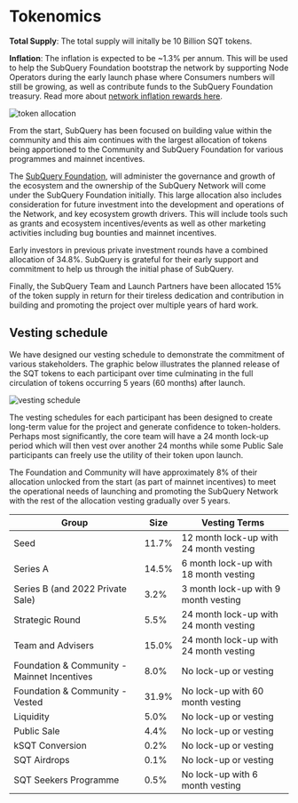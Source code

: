 # Tokenomics

**Total Supply**: The total supply will initally be 10 Billion SQT tokens.

**Inflation**: The inflation is expected to be ~1.3% per annum. This will be used to help the SubQuery Foundation bootstrap the network by supporting Node Operators during the early launch phase where Consumers numbers will still be growing, as well as contribute funds to the SubQuery Foundation treasury. Read more about [network inflation rewards here](../introduction/reward-distribution.md#network-inflation-rewards).

![token allocation](/assets/img/network/token_allocation.png)

From the start, SubQuery has been focused on building value within the community and this aim continues with the largest allocation of tokens being apportioned to the Community and SubQuery Foundation for various programmes and mainnet incentives.

The [SubQuery Foundation](https://subquery.foundation), will administer the governance and growth of the ecosystem and the ownership of the SubQuery Network will come under the SubQuery Foundation initially. This large allocation also includes consideration for future investment into the development and operations of the Network, and key ecosystem growth drivers. This will include tools such as grants and ecosystem incentives/events as well as other marketing activities including bug bounties and mainnet incentives.

Early investors in previous private investment rounds have a combined allocation of 34.8%. SubQuery is grateful for their early support and commitment to help us through the initial phase of SubQuery.

Finally, the SubQuery Team and Launch Partners have been allocated 15% of the token supply in return for their tireless dedication and contribution in building and promoting the project over multiple years of hard work.

## Vesting schedule

We have designed our vesting schedule to demonstrate the commitment of various stakeholders. The graphic below illustrates the planned release of the SQT tokens to each participant over time culminating in the full circulation of tokens occurring 5 years (60 months) after launch.

![vesting schedule](/assets/img/network/vesting_schedule.png)

The vesting schedules for each participant has been designed to create long-term value for the project and generate confidence to token-holders. Perhaps most significantly, the core team will have a 24 month lock-up period which will then vest over another 24 months while some Public Sale participants can freely use the utility of their token upon launch.

The Foundation and Community will have approximately 8% of their allocation unlocked from the start (as part of mainnet incentives) to meet the operational needs of launching and promoting the SubQuery Network with the rest of the allocation vesting gradually over 5 years.

| Group                                       | Size  | Vesting Terms                          |
| ------------------------------------------- | ----- | -------------------------------------- |
| Seed                                        | 11.7% | 12 month lock-up with 24 month vesting |
| Series A                                    | 14.5% | 6 month lock-up with 18 month vesting  |
| Series B (and 2022 Private Sale)            | 3.2%  | 3 month lock-up with 9 month vesting   |
| Strategic Round                             | 5.5%  | 24 month lock-up with 24 month vesting |
| Team and Advisers                           | 15.0% | 24 month lock-up with 24 month vesting |
| Foundation & Community - Mainnet Incentives | 8.0%  | No lock-up or vesting                  |
| Foundation & Community - Vested             | 31.9% | No lock-up with 60 month vesting       |
| Liquidity                                   | 5.0%  | No lock-up or vesting                  |
| Public Sale                                 | 4.4%  | No lock-up or vesting                  |
| kSQT Conversion                             | 0.2%  | No lock-up or vesting                  |
| SQT Airdrops                                | 0.1%  | No lock-up or vesting                  |
| SQT Seekers Programme                       | 0.5%  | No lock-up with 6 month vesting        |
